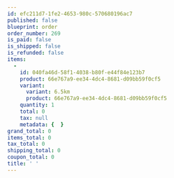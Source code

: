 ```yaml
---
id: efc211d7-1fe2-4653-980c-570680196ac7
published: false
blueprint: order
order_number: 269
is_paid: false
is_shipped: false
is_refunded: false
items:
  -
    id: 040fa46d-58f1-4038-b80f-e44f84e123b7
    product: 66e767a9-ee34-4dc4-8681-d09bb59f0cf5
    variant:
      variant: 6.5km
      product: 66e767a9-ee34-4dc4-8681-d09bb59f0cf5
    quantity: 1
    total: 0
    tax: null
    metadata: {  }
grand_total: 0
items_total: 0
tax_total: 0
shipping_total: 0
coupon_total: 0
title: ' '
---
```

